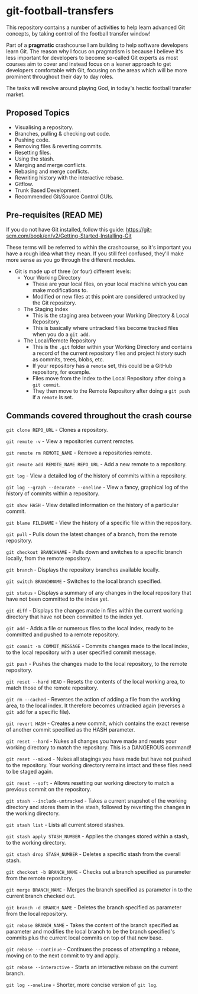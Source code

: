 # git-football-transfers

This repository contains a number of activities to help learn advanced Git concepts, by taking control of the football transfer window!

Part of a **pragmatic** crashcourse I am building to help software developers learn Git. The reason why I focus on pragmatism is because I believe it's less important for developers to become so-called Git experts as most courses aim to cover and instead focus on a leaner approach to get developers comfortable with Git, focusing on the areas which will be more prominent throughout their day to day roles.

The tasks will revolve around playing God, in today's hectic football transfer market.

## Proposed Topics

- Visualising a repository.
- Branches, pulling & checking out code.
- Pushing code.
- Removing files & reverting commits.
- Resetting files.
- Using the stash.
- Merging and merge conflicts.
- Rebasing and merge conflicts.
- Rewriting history with the interactive rebase.
- Gitflow.
- Trunk Based Development.
- Recommended Git/Source Control GUIs.

## Pre-requisites (READ ME)

If you do not have Git installed, follow this guide: https://git-scm.com/book/en/v2/Getting-Started-Installing-Git

These terms will be referred to within the crashcourse, so it's important you have a rough idea what they mean.
If you still feel confused, they'll make more sense as you go through the different modules.

- Git is made up of three (or four) different levels:
  - Your Working Directory
    - These are your local files, on your local machine which you can make modifications to.
    - Modified or new files at this point are considered untracked by the Git repository.
  - The Staging Index
    - This is the staging area between your Working Directory & Local Repository.
    - This is basically where untracked files become tracked files when you do a `git add`.
  - The Local/Remote Repository
    - This is the `.git` folder within your Working Directory and contains a record of the current repository files and project history such as commits, trees, blobs, etc.
    - If your repository has a `remote` set, this could be a GitHub repository, for example.
    - Files move from the Index to the Local Repository after doing a `git commit`.
    - They then move to the Remote Repository after doing a `git push` if a `remote` is set.

## Commands covered throughout the crash course

`git clone REPO_URL` - Clones a repository.

`git remote -v` - View a repositories current remotes.

`git remote rm REMOTE_NAME` - Remove a repositories remote.

`git remote add REMOTE_NAME REPO_URL` - Add a new remote to a repository.

`git log` - View a detailed log of the history of commits within a repository.

`git log --graph --decorate --oneline` - View a fancy, graphical log of the history of commits within a repository.

`git show HASH` - View detailed information on the history of a particular commit.

`git blame FILENAME` - View the history of a specific file within the repository.

`git pull` - Pulls down the latest changes of a branch, from the remote repository.

`git checkout BRANCHNAME` - Pulls down and switches to a specific branch locally, from the remote repository.

`git branch` - Displays the repository branches available locally.

`git switch BRANCHNAME` - Switches to the local branch specified.

`git status` - Displays a summary of any changes in the local repository that have not been committed to the index yet.

`git diff` - Displays the changes made in files within the current working directory that have not been committed to the index yet.

`git add` - Adds a file or numerous files to the local index, ready to be committed and pushed to a remote repository.

`git commit -m COMMIT_MESSAGE` - Commits changes made to the local index, to the local repository with a user specified commit message.

`git push` - Pushes the changes made to the local repository, to the remote repository.

`git reset --hard HEAD` - Resets the contents of the local working area, to match those of the remote repository.

`git rm --cached` - Reverses the action of adding a file from the working area, to the local index. It therefore becomes untracked again (reverses a `git add` for a specific file).

`git revert HASH` - Creates a new commit, which contains the exact reverse of another commit specified as the HASH parameter.

`git reset --hard` - Nukes all changes you have made and resets your working directory to match the repository. This is a DANGEROUS command!

`git reset --mixed` - Nukes all stagings you have made but have not pushed to the repository. Your working directory remains intact and these files need to be staged again.

`git reset --soft` - Allows resetting our working directory to match a previous commit on the repository.

`git stash --include-untracked` - Takes a current snapshot of the working directory and stores them in the stash, followed by reverting the changes in the working directory.

`git stash list` - Lists all current stored stashes.

`git stash apply STASH_NUMBER` - Applies the changes stored within a stash, to the working directory.

`git stash drop STASH_NUMBER` - Deletes a specific stash from the overall stash.

`git checkout -b BRANCH_NAME` - Checks out a branch specified as parameter from the remote repository.

`git merge BRANCH_NAME` - Merges the branch specified as parameter in to the current branch checked out.

`git branch -d BRANCH_NAME` - Deletes the branch specified as parameter from the local repository.

`git rebase BRANCH_NAME` - Takes the content of the branch specified as parameter and modifies the local branch to be the branch specified's commits plus the current local commits on top of that new base.

`git rebase --continue` - Continues the process of attempting a rebase, moving on to the next commit to try and apply.

`git rebase --interactive` - Starts an interactive rebase on the current branch.

`git log --oneline` - Shorter, more concise version of `git log`.
